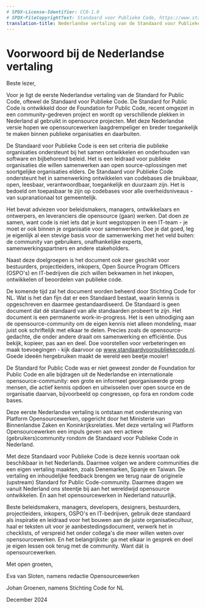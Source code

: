 ```yaml
---
# SPDX-License-Identifier: CC0-1.0
# SPDX-FileCopyrightText: Standaard voor Publieke Code, https://www.standaardvoorpubliekecode.nl/
translation-title: Nederlandse vertaling van de Standaard voor Publieke Code
---
```


# Voorwoord bij de Nederlandse vertaling

Beste lezer,

Voor je ligt de eerste Nederlandse vertaling van de Standard for Public Code, oftewel de Standaard voor Publieke Code. De Standard for Public Code is ontwikkeld door de Foundation for Public Code, recent omgezet in een community-gedreven project en wordt op verschillende plekken in Nederland al gebruikt in opensource projecten. Met deze Nederlandse versie hopen we opensourcewerken laagdrempeliger en breder toegankelijk te maken binnen publieke organisaties en daarbuiten.

De Standaard voor Publieke Code is een set criteria die publieke organisaties ondersteunt bij het samen ontwikkelen en onderhouden van software en bijbehorend beleid. Het is een leidraad voor publieke organisaties die willen samenwerken aan open source-oplossingen met soortgelijke organisaties elders. De Standaard voor Publieke Code ondersteunt het in samenwerking ontwikkelen van codebases die bruikbaar, open, leesbaar, verantwoordbaar, toegankelijk en duurzaam zijn. Het is bedoeld om toepasbaar te zijn op codebases voor alle overheidsniveaus - van supranationaal tot gemeentelijk.

Het bevat adviezen voor beleidsmakers, managers, ontwikkelaars en ontwerpers, en leveranciers die opensource (gaan) werken. Dat doen ze samen, want code is niet iets dat je kunt wegstoppen in een IT-team - je moet er ook binnen je organisatie voor samenwerken. Doe je dat goed, leg je eigenlijk al een stevige basis voor de samenwerking met het veld buiten: de community van gebruikers, onafhankelijke experts, samenwerkingspartners en andere stakeholders.

Naast deze doelgroepen is het document ook zeer geschikt voor bestuurders, projectleiders, inkopers, Open Source Program Officers (OSPO's) en IT-bedrijven die zich willen bekwamen in het inkopen, ontwikkelen of beoordelen van publieke code.

De komende tijd zal het document worden beheerd door Stichting Code for NL. Wat is het dan fijn dat er een Standaard bestaat, waarin kennis is opgeschreven en daarmee gestandaardiseerd. De Standaard is geen document dat dé standaard van alle standaarden probeert te zijn. Het document is een permanente work-in-progress. Het is een uitnodiging aan de opensource-community om de eigen kennis niet alleen mondeling, maar juist ook schriftelijk met elkaar te delen. Precies zoals de opensource-gedachte, die onder andere draait om samenwerking en efficiëntie. Dus bekijk, kopieer, pas aan en deel. Doe voorstellen voor verbeteringen en maak toevoegingen - kijk daarvoor op www.standaardvoorpubliekecode.nl. Goede ideeën hergebruiken maakt de wereld een beetje mooier!

De Standard for Public Code was er niet geweest zonder de Foundation for Public Code en alle bijdragen uit de Nederlandse en internationale opensource-community: een grote en informeel georganiseerde groep mensen, die actief kennis opdoen en uitwisselen over open source en de organisatie daarvan, bijvoorbeeld op congressen, op fora en rondom code bases.

Deze eerste Nederlandse vertaling is ontstaan met ondersteuning van Platform Opensourcewerken, opgericht door het Ministerie van Binnenlandse Zaken en Koninkrijksrelaties. Met deze vertaling wil Platform Opensourcewerken een impuls geven aan een actieve (gebruikers)community rondom de Standaard voor Publieke Code in Nederland.

Met deze Standaard voor Publieke Code is deze kennis voortaan ook beschikbaar in het Nederlands. Daarmee volgen we andere communities die een eigen vertaling maakten, zoals Denemarken, Spanje en Taiwan. De vertaling en inhoudelijke feedback brengen we terug naar de originele (upstream) Standard for Public Code-community. Daarmee dragen we vanuit Nederland ons steentje bij aan het wereldwijd opensource ontwikkelen. En aan het opensourcewerken in Nederland natuurlijk.

Beste beleidsmakers, managers, developers, designers, bestuurders, projectleiders, inkopers, OSPO's en IT-bedrijven, gebruik deze standaard als inspiratie en leidraad voor het bouwen aan de juiste organisatiecultuur, haal er teksten uit voor je aanbestedingsdocument, verwerk het in checklists, of verspreid het onder collega's die meer willen weten over opensourcewerken. En het belangrijkste: ga met elkaar in gesprek en deel je eigen lessen ook terug met de community. Want dát is opensourcewerken.

Met open groeten,

Eva van Sloten, namens redactie Opensourcewerken

Johan Groenen, namens Stichting Code for NL

December 2024
